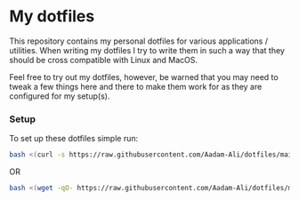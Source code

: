 # My dotfiles

This repository contains my personal dotfiles for various applications /
utilities. When writing my dotfiles I try to write them in such a way
that they should be cross compatible with Linux and MacOS.

Feel free to try out my dotfiles, however, be warned that you may need
to tweak a few things here and there to make them work for as they are
configured for my setup(s).

### Setup

To set up these dotfiles simple run:
```bash
bash <(curl -s https://raw.githubusercontent.com/Aadam-Ali/dotfiles/main/bin/dot)
```
OR
```bash
bash <(wget -qO- https://raw.githubusercontent.com/Aadam-Ali/dotfiles/main/bin/dot)
```
